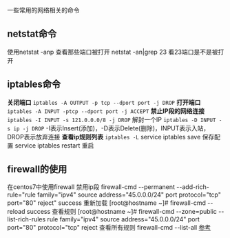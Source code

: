 一些常用的网络相关的命令
## netstat命令
使用netstat -anp 查看那些端口被打开
netstat -an|grep 23 看23端口是不是被打开

## iptables命令
**关闭端口**
`iptables -A OUTPUT -p tcp --dport port -j DROP`
**打开端口**
`iptables -A INPUT -ptcp --dport port -j ACCEPT`
**禁止IP段的网络连接**
`iptables -I INPUT -s 121.0.0.0/8 -j DROP`
解封一个IP
`iptables -D INPUT -s ip -j DROP`
-I表示Insert(添加)，-D表示Delete(删除)，INPUT表示入站，DROP表示放弃连接
**查看ip规则列表**
`iptables -L`
service iptables save   保存配置
service iptables restart 重启

## firewall的使用
在centos7中使用firewall
禁用ip段
firewall-cmd --permanent --add-rich-rule="rule family="ipv4" source address="45.0.0.0/24" port protocol="tcp" port="80" reject"
success
重新加载
[root@hostname ~]# firewall-cmd --reload
success
查看规则
[root@hostname ~]# firewall-cmd --zone=public --list-rich-rules
rule family="ipv4" source address="45.0.0.0/24" port port="80" protocol="tcp" reject
查看所有规则
firewall-cmd --list-all
[参考](https://blog.csdn.net/ywd1992/article/details/80401630)
